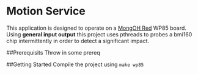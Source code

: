 Motion Service
======
This application is designed to operate on a [MongOH Red](https://mangoh.io/mangoh-red-new) WP85 board. Using **general input output** this project uses pthreads to probes a bmi160 chip intermittently in order to detect a significant impact. 

##Prerequisits
Throw in some prereq

##Getting Started
Compile the project using 
```make wp85```

